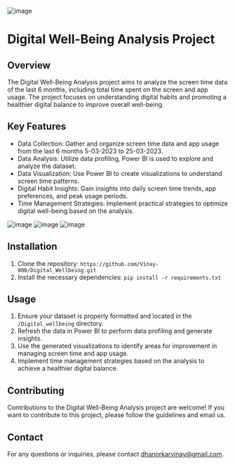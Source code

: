 ![image](https://github.com/Vinay-000/Digital_Wellbeing/assets/56780725/0c3f8b2f-cc4d-40d8-822b-d901109d3a43)



# Digital Well-Being Analysis Project

## Overview

The Digital Well-Being Analysis project aims to analyze the screen time data of the last 6 months, including total time spent on the screen and app usage. The project focuses on understanding digital habits and promoting a healthier digital balance to improve overall well-being.

## Key Features

- Data Collection: Gather and organize screen time data and app usage from the last 6 months 5-03-2023 to 25-03-2023.
- Data Analysis: Utilize data profiling, Power BI is used  to explore and analyze the dataset.
- Data Visualization: Use Power BI to create visualizations to understand screen time patterns.
- Digital Habit Insights: Gain insights into daily screen time trends, app preferences, and peak usage periods.
- Time Management Strategies: Implement practical strategies to optimize digital well-being based on the analysis.

![image](https://github.com/Vinay-000/Digital_Wellbeing/assets/56780725/e7f0f90d-a971-41cc-a877-951e50366716)
![image](https://github.com/Vinay-000/Digital_Wellbeing/assets/56780725/86a1cec2-9f12-44c3-aae9-bbedf157d6db)
![image](https://github.com/Vinay-000/Digital_Wellbeing/assets/56780725/65757817-0025-4fd9-afd2-531204bfbdf3)







## Installation

1. Clone the repository: `https://github.com/Vinay-000/Digital_Wellbeing.git`
2. Install the necessary dependencies: `pip install -r requirements.txt`

## Usage

1. Ensure your dataset is properly formatted and located in the `/Digital_wellbeing` directory.
2. Refresh the data in Power BI to perform data profiling and generate insights.
3. Use the generated visualizations to identify areas for improvement in managing screen time and app usage.
4. Implement time management strategies based on the analysis to achieve a healthier digital balance.



## Contributing

Contributions to the Digital Well-Being Analysis project are welcome! If you want to contribute to this project, please follow the guidelines and email us. 




## Contact

For any questions or inquiries, please contact dhanorkarvinay@gmail.com.
